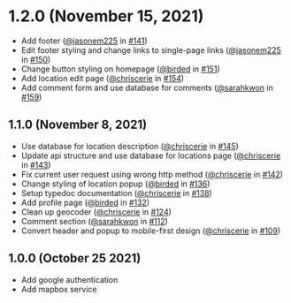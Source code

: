 # 1.2.0 (November 15, 2021)

* Add footer ([@jasonem225](https://github.com/jasonem225) in [#141](https://github.com/ucsb-cs148-f21/project-t06-campusmaps/pull/141))
* Edit footer styling and change links to single-page links ([@jasonem225](https://github.com/jasonem225) in [#150](https://github.com/ucsb-cs148-f21/project-t06-campusmaps/pull/150))
* Change button styling on homepage ([@birded](https://github.com/birded) in [#151](https://github.com/ucsb-cs148-f21/project-t06-campusmaps/pull/151))
* Add location edit page ([@chriscerie](https://github.com/chriscerie) in [#154](https://github.com/ucsb-cs148-f21/project-t06-campusmaps/pull/154))
* Add comment form and use database for comments ([@sarahkwon](https://github.com/sarahkwon) in [#159](https://github.com/ucsb-cs148-f21/project-t06-campusmaps/pull/159))

## 1.1.0 (November 8, 2021)

* Use database for location description ([@chriscerie](https://github.com/chriscerie) in [#145](https://github.com/ucsb-cs148-f21/project-t06-campusmaps/pull/145))
* Update api structure and use database for locations page ([@chriscerie](https://github.com/chriscerie) in [#143](https://github.com/ucsb-cs148-f21/project-t06-campusmaps/pull/143))
* Fix current user request using wrong http method ([@chriscerie](https://github.com/chriscerie) in [#142](https://github.com/ucsb-cs148-f21/project-t06-campusmaps/pull/142))
* Change styling of location popup ([@birded](https://github.com/birded) in [#136](https://github.com/ucsb-cs148-f21/project-t06-campusmaps/pull/136))
* Setup typedoc documentation ([@chriscerie](https://github.com/chriscerie) in [#138](https://github.com/ucsb-cs148-f21/project-t06-campusmaps/pull/138))
* Add profile page ([@birded](https://github.com/birded) in [#132](https://github.com/ucsb-cs148-f21/project-t06-campusmaps/pull/132))
* Clean up geocoder ([@chriscerie](https://github.com/chriscerie) in [#124](https://github.com/ucsb-cs148-f21/project-t06-campusmaps/pull/124))
* Comment section ([@sarahkwon](https://github.com/sarahkwon) in [#112](https://github.com/ucsb-cs148-f21/project-t06-campusmaps/pull/112))
* Convert header and popup to mobile-first design ([@chriscerie](https://github.com/chriscerie) in [#109](https://github.com/ucsb-cs148-f21/project-t06-campusmaps/pull/109))


## 1.0.0 (October 25 2021)

* Add google authentication
* Add mapbox service